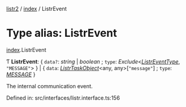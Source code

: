 [listr2](../README.md) / [index](../modules/index.md) / ListrEvent

# Type alias: ListrEvent

[index](../modules/index.md).ListrEvent

Ƭ **ListrEvent**: { `data?`: *string* \| *boolean* ; `type`: *Exclude*<[*ListrEventType*](../enums/index.listreventtype.md), ``"MESSAGE"``\>  } \| { `data`: [*ListrTaskObject*](../classes/index.listrtaskobject.md)<any, any\>[``"message"``] ; `type`: [*MESSAGE*](../enums/index.listreventtype.md#message)  }

The internal communication event.

Defined in: src/interfaces/listr.interface.ts:156

